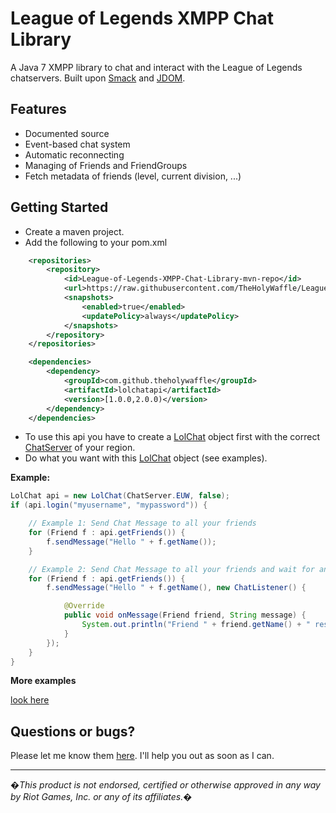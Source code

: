 League of Legends XMPP Chat Library
===================================

A Java 7 XMPP library to chat and interact with the League of Legends chatservers. Built upon [Smack](http://www.igniterealtime.org/projects/smack/) and [JDOM](http://www.jdom.org/).

## Features

- Documented source
- Event-based chat system
- Automatic reconnecting
- Managing of Friends and FriendGroups
- Fetch metadata of friends (level, current division, ...)

## Getting Started

* Create a maven project.
* Add the following to your pom.xml
```xml
	<repositories>
		<repository>
			<id>League-of-Legends-XMPP-Chat-Library-mvn-repo</id>
			<url>https://raw.githubusercontent.com/TheHolyWaffle/League-of-Legends-XMPP-Chat-Library/mvn-repo/</url>
			<snapshots>
				<enabled>true</enabled>
				<updatePolicy>always</updatePolicy>
			</snapshots>
		</repository>
	</repositories>

	<dependencies>
		<dependency>
			<groupId>com.github.theholywaffle</groupId>
			<artifactId>lolchatapi</artifactId>
			<version>[1.0.0,2.0.0)</version>
		</dependency>
	</dependencies>
```
* To use this api you have to create a [LolChat](src/main/java/com/github/theholywaffle/lolchatapi/LolChat.java) object first with the correct [ChatServer](src/main/java/com/github/theholywaffle/lolchatapi/ChatServer.java) of your region.
* Do what you want with this [LolChat](src/main/java/com/github/theholywaffle/lolchatapi/LolChat.java) object (see examples).

**Example:**

```java
LolChat api = new LolChat(ChatServer.EUW, false);
if (api.login("myusername", "mypassword")) {

	// Example 1: Send Chat Message to all your friends
	for (Friend f : api.getFriends()) {
		f.sendMessage("Hello " + f.getName());
	}

	// Example 2: Send Chat Message to all your friends and wait for an response
	for (Friend f : api.getFriends()) {
		f.sendMessage("Hello " + f.getName(), new ChatListener() {

			@Override
			public void onMessage(Friend friend, String message) {
				System.out.println("Friend " + friend.getName() + " responded back to me!");
			}
		});
	}
}
```

**More examples**

[look here](src/main/java/com/github/theholywaffle/lolchatapi/example)

## Questions or bugs?

Please let me know them [here](../../issues). I'll help you out as soon as I can.

___
*�This product is not endorsed, certified or otherwise approved in any way by Riot Games, Inc. or any of its affiliates.�*
